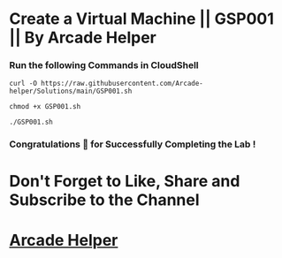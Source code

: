 # Create a Virtual Machine || GSP001 || By Arcade Helper

### Run the following Commands in CloudShell
 
```
curl -O https://raw.githubusercontent.com/Arcade-helper/Solutions/main/GSP001.sh

chmod +x GSP001.sh

./GSP001.sh
```

### Congratulations 🎉 for Successfully Completing the Lab !


# Don't Forget to Like, Share and Subscribe to the Channel

# [Arcade Helper](https://www.youtube.com/@ArcadeHelper1418)
